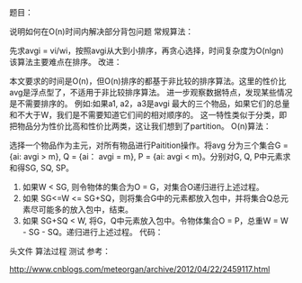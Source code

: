 题目：

说明如何在O(n)时间内解决部分背包问题
常规算法：

先求avgi = vi/wi，按照avgi从大到小排序，再贪心选择，时间复杂度为O(nlgn)
该算法主要难点在排序。
改进：

本文要求的时间是O(n)，但O(n)排序的都基于非比较的排序算法。这里的性价比avg是浮点型了，不适用于非比较排序算法。
进一步观察数据特点，发现某些情况是不需要排序的。
例如:如果a1, a2，a3是avgi 最大的三个物品，如果它们的总量和不大于W，我们是不需要知道它们间的相对顺序的。
这一特性类似于分类，即把物品分为性价比高和性价比两类，这让我们想到了partition。
O(n)算法：

选择一个物品作为主元，对所有物品进行Paitition操作。将avg 分为三个集合G = {ai: avgi > m}, Q = {ai： avgi = m}, P = {ai: avgi < m}。分别对G, Q, P中元素求和得SG, SQ, SP。
1. 如果W < SG, 则令物体的集合为O = G，对集合O递归进行上述过程。
2. 如果 SG<=W <= SG+SQ，则将集合G中的元素都放入包中，并将集合Q总元素尽可能多的放入包中，结束。
3. 如果 SG+SQ < W, 将G，Q中元素放入包中。令物体集合O = P，总重W = W - SG - SQ。递归进行上述过程。
代码：

 头文件
算法过程
测试
参考：

http://www.cnblogs.com/meteorgan/archive/2012/04/22/2459117.html
